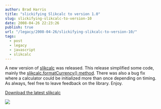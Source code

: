 ```yaml
---
author: Brad Harris
title: "slickifying Slikcalc to version 1.0"
slug: slickifying-slikcalc-to-version-10
date: 2008-04-26 22:23:26
publish: true
url: "/legacy/2008-04-26/slickifying-slikcalc-to-version-10/"
tags:
  - post
  - legacy
  - javascript
  - slikcalc
---
```


A new version of [slikcalc][] was released.  This release simplified some code, mainly the [slikcalc.formatCurrency() method][slikcalc-post].  There was also a bug fix where a calculator could be initialized more than once depending on timing.  As always, feel free to leave feedback on the library.  Enjoy.

[Download the latest slikcalc][download]

[![][image]](http://slikcalc.selfcontained.us)

[slikcalc]: https://github.com/selfcontained/slikcalc/
[slikcalc-post]: /2008/04/22/format-currency-in-javascript-simplified/
[download]: https://github.com/selfcontained/slikcalc/tags
[image]: /images/slikcalc.jpg

